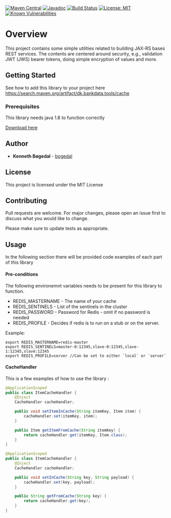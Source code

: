 [![Maven Central](https://maven-badges.herokuapp.com/maven-central/dk.bankdata.tools/cache/badge.svg)](https://maven-badges.herokuapp.com/maven-central/dk.bankdata.tools/cache/)
[![Javadoc](https://javadoc.io/badge/dk.bankdata.tools/cache/badge.svg)](https://www.javadoc.io/doc/dk.bankdata.tools/cache)
[![Build Status](https://travis-ci.com/Bankdata/tools-cache.svg?branch=master)](https://travis-ci.com/Bankdata/tools-cache)
[![License: MIT](https://img.shields.io/badge/License-MIT-yellow.svg)](https://opensource.org/licenses/MIT)
[![Known Vulnerabilities](https://snyk.io/test/github/Bankdata/tools-cache/badge.svg?targetFile=build.gradle)](https://snyk.io/test/github/Bankdata/tools-cache?targetFile=build.gradle)

# Overview

This project contains some simple utilities related to building JAX-RS bases
REST services. The contents are centered around security, e.g., validation
JWT (JWS) bearer tokens, doing simple encryption of values and more.

## Getting Started

See how to add this library to your project here 
https://search.maven.org/artifact/dk.bankdata.tools/cache

### Prerequisites

This library needs java 1.8 to function correctly

[Download here](https://www.oracle.com/technetwork/java/javase/downloads/jdk8-downloads-2133151.html)

## Author

* **Kenneth Bøgedal** - [bogedal](https://github.com/bogedal)

## License

This project is licensed under the MIT License

## Contributing
Pull requests are welcome. For major changes, please open an issue first to discuss what you would like to change.

Please make sure to update tests as appropriate.


## Usage

In the following section there will be provided code examples of each part of this library

#### Pre-conditions
The following environemnt variables needs to be present for this library to function.
- REDIS_MASTERNAME - The name of your cache
- REDIS_SENTINELS - List of the sentinels in the cluster
- REDIS_PASSWORD - Password for Redis - omit if no password is needed
- REDIS_PROFILE - Decides if redis is to run on a stub or on the server.

Example:
```
export REDIS_MASTERNAME=redis-master
export REDIS_SENTINELS=master-0:12345,slave-0:12345,slave-1:12345,slave:12345
export REDIS_PROFILE=server //Can be set to either `local` or `server`
```

#### CacheHandler
This is a few examples of how to use the library :
``` java
@ApplicationScoped
public class ItemCacheHandler {
    @Inject
    CacheHandler cacheHandler;

    public void setItemInCache(String itemKey, Item item) {
        cacheHandler.set(itemKey, item);
    }

    public Item getItemFromCache(String itemKey) {
        return cacheHandler.get(itemKey, Item.class);
    }
}
```
``` java
@ApplicationScoped
public class ItemCacheHandler {
    @Inject
    CacheHandler cacheHandler;

    public void setInCache(String key, String payload) {
        cacheHandler.set(key, payload);
    }

    public String getFromCache(String key) {
        return cacheHandler.get(key);
    }
}
```